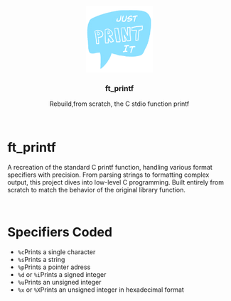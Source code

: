 
<div align="center">
<a href="https://github.com/hadi14250">
    <img src="github_gifs/printf.gif" alt="printf gif" width="150" height="150">
  </a>
  <h3 align="center">ft_printf</h3>
  Rebuild,from scratch, the C stdio function printf
  <br>
  <br>
</div>

<br>

# ft_printf

A recreation of the standard C printf function, handling various format specifiers with precision. From parsing strings to formatting complex output, this project dives into low-level C programming. Built entirely from scratch to match the behavior of the original library function.

<br>

# Specifiers Coded

- `%c`Prints a single character  
- `%s`Prints a string  
- `%p`Prints a pointer adress  
- `%d` or `%i`Prints a signed integer  
- `%u`Prints an unsigned integer  
- `%x` or `%X`Prints an unsigned integer in hexadecimal format  